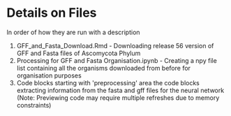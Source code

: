 # Details on Files

In order of how they are run with a description

1. GFF_and_Fasta_Download.Rmd - Downloading release 56 version of GFF and Fasta files of Ascomycota Phylum
2. Processing for GFF and Fasta Organisation.ipynb - Creating a npy file list containing all the organisms downloaded from before for organisation purposes
3. Code blocks starting with 'preprocessing' area the code blocks extracting information from the fasta and gff files for the neural network (Note: Previewing code may require multiple refreshes due to memory constraints)
